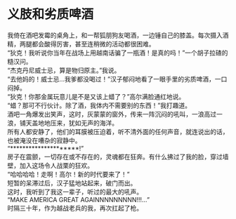 # 义肢和劣质啤酒  
我倚在酒吧发霉的桌角上，和一帮狐朋狗友喝酒，一边锤自己的膝盖。每次摄入酒精，两腿都会酸得厉害，甚至连稍微的活动都很困难。  
“狄克！我听说你当年在战场上用越南话骗了一瓶酒！是真的吗！”一个胡子拉碴的糙汉问。  
“杰克丹尼威士忌，算是物归原主。”我说。  
“去他妈的！威士忌…我爹都没喝过！”汉子郁闷地看了一眼手里的劣质啤酒，一口闷掉。  
“狄克！你那金属玩意儿是不是又该上蜡了？”高尔满脸通红地说。  
“蜡？那可不行伙计。除了酒，我体内不需要别的东西！”我打趣道。  
酒吧一角爆发出笑声，这时，灰蒙蒙的窗外，传来一阵沉闷的吼叫，一浪高过一浪，铺天盖地地压来，犹如无声的海洋。  
所有人都安静了，他们的耳膜被压迫着，听不清外面的任何声音，就连说出的话，也被淹没在嘈杂的寂静中。  
“*********************!”  
房子在震颤，一切存在或不存在的，灵魂都在狂奔。有什么拂过了我的脸，穿过墙壁，加入这场令人战栗的狂欢。  
“哈哈哈哈！走啊！高尔！新的时代要来了！”  
短暂的呆滞过后，汉子猛地站起来，破门而出。  
这时，我听到了我这一辈子，听过的最大的吼声。  
“MAKE AMERICA GREAT AGAINNNNNNNNN!!!…”  
时隔三十年，作为越战老兵的我，再次扛起了枪。  
